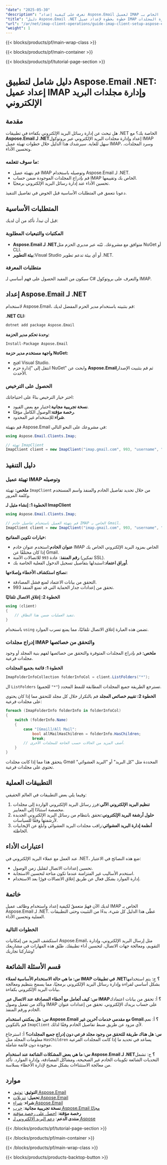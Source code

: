 ```yaml
---
"date": "2025-05-30"
"description": "تعرف على كيفية إعداد Aspose.Email لعميل IMAP الخاص بـ .NET وإدارة مجلدات البريد الإلكتروني بكفاءة وتحسين تطبيقات .NET لديك باستخدام هذا الدليل الشامل."
"title": "دليل Aspose.Email .NET خطوة بخطوة لإعداد عميل IMAP وإدارة المجلدات"
"url": "/ar/net/imap-client-operations/guide-imap-client-setup-aspose-email-dotnet/"
"weight": 1
---
```


{{< blocks/products/pf/main-wrap-class >}}

{{< blocks/products/pf/main-container >}}

{{< blocks/products/pf/tutorial-page-section >}}
# دليل شامل لتطبيق Aspose.Email .NET: إعداد عميل IMAP وإدارة مجلدات البريد الإلكتروني

## مقدمة

هل تبحث عن إدارة رسائل البريد الإلكتروني بكفاءة في تطبيقات .NET الخاصة بك؟ مع **Aspose.Email لـ .NET**إعداد وإدارة مجلدات البريد الإلكتروني عبر بروتوكول IMAP سهل للغاية. سيرشدك هذا الدليل خلال خطوات تهيئة عميل IMAP، وسرد المجلدات، وتحسين الأداء.

### ما سوف تتعلمه:
- قم بتهيئة عميل IMAP وتوصيله باستخدام Aspose.Email لـ .NET.
- قم بإدراج المجلدات الموجودة ضمن حساب IMAP الخاص بك وتقييمها.
- تحسين الأداء عند إدارة رسائل البريد الإلكتروني برمجيًا.

دعونا نتعمق في المتطلبات الأساسية قبل الخوض في تفاصيل التنفيذ.

## المتطلبات الأساسية

قبل أن تبدأ، تأكد من أن لديك:

### المكتبات والتبعيات المطلوبة
- **Aspose.Email لـ .NET**متوافق مع مشروعك. ثبّته عبر مديري الحزم مثل NuGet أو CLI.
- **بيئة التطوير**:Visual Studio أو أي بيئة تدعم تطوير .NET.

### متطلبات المعرفة
سيكون من المفيد الحصول على فهم أساسي لـ C# والتعرف على بروتوكول IMAP.

## إعداد Aspose.Email لـ .NET

لاستخدام Aspose.Email، قم بتثبيته باستخدام مدير الحزم المفضل لديك:

**.NET CLI:**
```bash
dotnet add package Aspose.Email
```

**وحدة تحكم مدير الحزمة:**
```bash
Install-Package Aspose.Email
```

**واجهة مستخدم مدير حزمة NuGet:**
- افتح Visual Studio.
- انتقل إلى "إدارة حزم NuGet" وابحث عن **Aspose.Email**ثم قم بتثبيت الإصدار الأحدث.

### الحصول على الترخيص
اختر خيار الترخيص بناءً على احتياجاتك:
- **نسخة تجريبية مجانية**:اختبار مع بعض القيود.
- **رخصة مؤقتة**:الوصول الكامل مؤقتًا.
- **شراء**:للإستخدام غير المحدود.

قم بتهيئة Aspose.Email في مشروعك على النحو التالي:
```csharp
using Aspose.Email.Clients.Imap;

// تهيئة ImapClient
ImapClient client = new ImapClient("imap.gmail.com", 993, "username", "password");
```

## دليل التنفيذ

### تهيئة عميل IMAP وتوصيله

**ملخص:**
تهيئة `ImapClient` من خلال تحديد تفاصيل الخادم والمنفذ واسم المستخدم وكلمة المرور.

**الخطوة 1: إنشاء مثيل لـ ImapClient**
```csharp
using Aspose.Email.Clients.Imap;

// قم بتهيئة العميل باستخدام تفاصيل خادم IMAP الخاص بـ Gmail.
ImapClient client = new ImapClient("imap.gmail.com", 993, "username", "password");
```

**خيارات تكوين المفاتيح:**
- **عنوان الخادم**:استخدم عنوان خادم IMAP الخاص بمزود البريد الإلكتروني الخاص بك إذا كان مختلفًا عن Gmail.
- **رقم المنفذ**: عادة `993` للاتصالات الآمنة (تمكين SSL).
- **أوراق اعتماد**:استبدلها بتفاصيل تسجيل الدخول الفعلية الخاصة بك.

**نصائح استكشاف الأخطاء وإصلاحها:**
- التحقق من بيانات الاعتماد لمنع فشل المصادقة.
- تحقق من إعدادات جدار الحماية التي قد تمنع المنفذ 993.

**الخطوة 2: إغلاق الاتصال تلقائيًا**
```csharp
using (client)
{
    // تنفيذ العمليات ضمن هذا النطاق.
}
```
باستخدام `using` تضمن هذه العبارة إغلاق الاتصال تلقائيًا، مما يمنع تسرب الموارد.

### إدراج مجلدات IMAP والتحقق من خصائصها

**ملخص:**
قم بإدراج المجلدات المتوفرة والتحقق من خصائصها لفهم بنية المجلد أو وجود مجلدات فرعية.

**الخطوة 1: قائمة بجميع المجلدات**
```csharp
ImapFolderInfoCollection folderInfoCol = client.ListFolders("*");
```
ال `ListFolders` تسترجع الطريقة جميع المجلدات المطابقة للنمط المحدد (`"*"` للجميع).

**الخطوة 2: تقييم خصائص المجلد**
قم بالتكرار خلال كل مجلد للتحقق مما إذا كان يحتوي على مجلدات فرعية:
```csharp
foreach (ImapFolderInfo folderInfo in folderInfoCol)
{
    switch (folderInfo.Name)
    {
        case "[Gmail]/All Mail":
            bool allMailHasChildren = folderInfo.HasChildren;
            break;
        // أضف المزيد من الحالات حسب الحاجة للمجلدات الأخرى.
    }
}
```
يتحقق هذا مما إذا كانت مجلدات Gmail المحددة مثل "كل البريد" أو "البريد العشوائي" تحتوي على مجلدات فرعية.

## التطبيقات العملية
وفيما يلي بعض التطبيقات في العالم الحقيقي:
1. **تنظيم البريد الإلكتروني الآلي**:فرز رسائل البريد الإلكتروني الواردة إلى مجلدات مخصصة استنادًا إلى المعايير.
2. **حلول أرشفة البريد الإلكتروني**:تحقق بانتظام من رسائل البريد الإلكتروني الجديدة لأرشفتها وفقًا للسياسات.
3. **أنظمة إدارة البريد العشوائي**:راقب مجلدات البريد العشوائي وأبلغ عن الإيجابيات الخاطئة.

## اعتبارات الأداء
عند العمل مع عملاء البريد الإلكتروني في .NET، ضع هذه النصائح في الاعتبار:
- تحسين إعدادات الاتصال لتقليل زمن الوصول.
- استخدم الأساليب غير المتزامنة عندما تكون متاحة لتحسين الاستجابة.
- إدارة الموارد بشكل فعال عن طريق إغلاق الاتصالات فورًا بعد الاستخدام.

## خاتمة
لديك الآن فهمٌ متعمقٌ لكيفية إعداد واستخدام وظائف عميل IMAP الخاص بـ Aspose.Email لـ .NET. غطّى هذا الدليل كل شيء، بدءًا من التثبيت وحتى التطبيقات العملية وتحسين الأداء.

### الخطوات التالية
استكشف المزيد من إمكانيات Aspose.Email، مثل إرسال البريد الإلكتروني، وإدارة التقويم، ومعالجة جهات الاتصال، لتحسين أداء تطبيقك. طبّق هذه المهارات في مشاريعك وشاركنا تجاربك!

## قسم الأسئلة الشائعة
**س: ما هي حالة الاستخدام الأساسية لعملاء IMAP في تطبيقات .NET؟**
ج: يتم استخدامها بشكل أساسي لقراءة وإدارة رسائل البريد الإلكتروني برمجيًا، مما يسمح بتنظيم ومعالجة بيانات البريد الإلكتروني بكفاءة.

**س: كيف أتعامل مع أخطاء المصادقة عند الاتصال عبر IMAP؟**
أ: تحقق من بيانات اعتمادك وتأكد من تفعيل وصول IMAP على حساب بريدك الإلكتروني. تحقق من إعدادات عنوان الخادم ورقم المنفذ.

**س: هل يمكنني استخدام Aspose.Email مع مقدمي خدمات آخرين غير Gmail؟**
أ: نعم، قم بالتكوين `ImapClient` لأي مزود عن طريق ضبط تفاصيل الخادم وفقًا لذلك.

**س: هل هناك طريقة للتحقق من وجود مجلد فرعي دون إدراج جميع المجلدات؟**
أ: استرجاع معلومات المجلد مثل `HasChildren` يساعد في تحديد ما إذا كانت المجلدات الفرعية موجودة دون قائمة شاملة.

**س: ما هي بعض المشكلات الشائعة عند استخدام Aspose.Email لـ .NET؟**
ج: تشمل التحديات الشائعة تكوينات الخادم غير الصحيحة، ومشاكل المصادقة، وإدارة الموارد. تأكد من معالجة الاستثناءات بشكل صحيح لإدارة الأخطاء بسلاسة.

## موارد
- **التوثيق**: [توثيق Aspose.Email](https://reference.aspose.com/email/net/)
- **تحميل**: [تنزيلات Aspose.Email](https://releases.aspose.com/email/net/)
- **شراء**: [شراء Aspose.Email](https://purchase.aspose.com/buy)
- **نسخة تجريبية مجانية**: [جرب Aspose.Email مجانًا](https://releases.aspose.com/email/net/)
- **رخصة مؤقتة**: [احصل على رخصة مؤقتة](https://purchase.aspose.com/temporary-license/)
- **منتدى الدعم**: [دعم البريد الإلكتروني لـ Aspose](https://forum.aspose.com/c/email/10)

{{< /blocks/products/pf/tutorial-page-section >}}

{{< /blocks/products/pf/main-container >}}

{{< /blocks/products/pf/main-wrap-class >}}

{{< blocks/products/products-backtop-button >}}